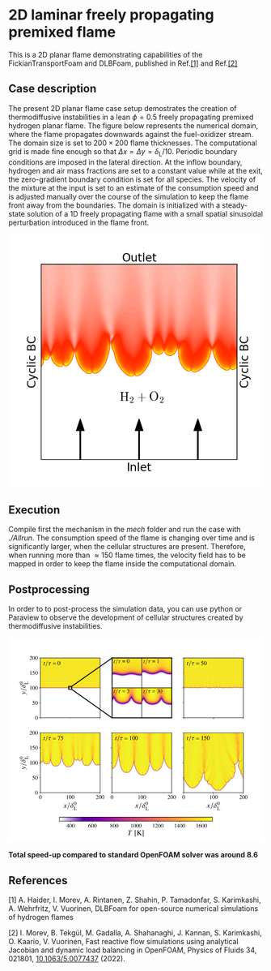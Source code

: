 # 2D laminar freely propagating premixed flame

This is a 2D planar flame demonstrating capabilities of the FickianTransportFoam and DLBFoam, published in Ref.[[1]](#1) and Ref.[[2]](#2)

## Case description

The present 2D planar flame case setup demostrates the creation of thermodiffusive instabilities in a lean $\phi=0.5$ freely propagating premixed hydrogen planar flame. The figure below represents the numerical domain, where the flame propagates downwards against the fuel-oxidizer stream. The domain size is set to $200\times 200$ flame thicknesses. The computational grid is made fine enough so that $\Delta x=\Delta y = \delta_\mathrm{L}/10$. Periodic boundary conditions are imposed in the lateral direction. At the inflow boundary, hydrogen and air mass fractions are set to a constant value while at the exit, the zero-gradient boundary condition is set for all species. The velocity of the mixture at the input is set to an estimate of the consumption speed and is adjusted manually over the course of the simulation to keep the flame front away from the boundaries. The domain is initialized with a steady-state solution of a 1D freely propagating flame with a small spatial sinusoidal perturbation introduced in the flame front.

<p align="center">
  <img src="doc/schematic_2dplanarFlame.png" alt="drawing" width="500"/>
</p>



## Execution
Compile first the mechanism in the *mech* folder and run the case with *./Allrun*. The consumption speed of the flame is changing over time and is significantly larger, when the cellular structures are present. Therefore, when running more than $\approx150$ flame times, the velocity field has to be mapped in order to keep the flame inside the computational domain. 


## Postprocessing
In order to to post-process the simulation data, you can use python or Paraview to observe the development of cellular structures created by thermodiffusive instabilities.
<p align="center">
  <img src="doc/evolution.png" alt="drawing" width="800"/>
</p>

**Total speed-up compared to standard OpenFOAM solver was around 8.6**

## References
<a id="1">[1]</a>
A. Haider, I. Morev, A. Rintanen, Z. Shahin, P. Tamadonfar, S. Karimkashi, A. Wehrfritz, V. Vuorinen, DLBFoam for open-source numerical simulations of
hydrogen flames

<a id="2">[2]</a> 
I. Morev, B. Tekgül, M. Gadalla, A. Shahanaghi, J. Kannan, S. Karimkashi, O. Kaario, V. Vuorinen, Fast reactive flow simulations using analytical Jacobian and dynamic load balancing in OpenFOAM, Physics of Fluids 34, 021801, [10.1063/5.0077437](https://doi.org/10.1063/5.0077437) (2022).
